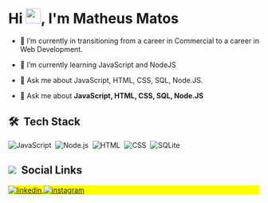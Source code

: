 <h1 align="left">Hi <img src="https://raw.githubusercontent.com/kaueMarques/kaueMarques/master/hi.gif" width="30px">, I'm Matheus Matos</h1>

- 🔭 I’m currently in transitioning from a career in Commercial to a career in Web Development.

- 🌱 I’m currently learning JavaScript and NodeJS

- 💬 Ask me about JavaScript, HTML, CSS, SQL, Node.JS.

- 💬 Ask me about **JavaScript, HTML, CSS, SQL, Node.JS**


## 🛠 &nbsp;Tech Stack
![JavaScript](https://img.shields.io/badge/-JavaScript-05122A?style=flat&logo=javascript)&nbsp;
![Node.js](https://img.shields.io/badge/-Node.js-05122A?style=flat&logo=node.js)&nbsp;
![HTML](https://img.shields.io/badge/-HTML-05122A?style=flat&logo=HTML5)&nbsp;
![CSS](https://img.shields.io/badge/-CSS-05122A?style=flat&logo=CSS3&logoColor=1572B6)&nbsp;
![SQLite](https://img.shields.io/badge/-SQLite-05122A?style=flat&logo=sqlite)&nbsp;

## <img src="https://img.icons8.com/emoji/20/undefined/man-with-beard-light-skin-tone.png"/> &nbsp;Social Links

<p align="left" style="background:yellow">
<a href="https://linkedin.com/in/matosmatheuss" target="_blank">
  <img align="center" src="https://img.icons8.com/glyph-neue/1/undefined/linkedin.png" alt="linkedin"/>
</a>
<a href="https://instagram.com/matosmatheuss" target="_blank">
 <img align="center" src="https://img.icons8.com/color/15/undefined/instagram-new--v1.png" alt="instagram"/>
</a>
</p>


<!--
**matheussmt10/matheussmt10** is a ✨ _special_ ✨ repository because its `README.md` (this file) appears on your GitHub profile.

Here are some ideas to get you started:

- 🔭 I’m currently working on ...
- 🌱 I’m currently learning ...
- 👯 I’m looking to collaborate on ...
- 🤔 I’m looking for help with ...
- 💬 Ask me about ...
- 📫 How to reach me: ...
- 😄 Pronouns: ...
- ⚡ Fun fact: ...
-->
